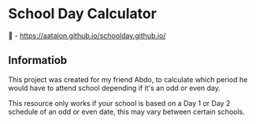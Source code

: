 # School Day Calculator

🔗 - https://aatalon.github.io/schoolday.github.io/

## Informatiob

This project was created for my friend Abdo, to calculate which period he would have to attend school depending if it's an odd or even day.

This resource only works if your school is based on a Day 1 or Day 2 schedule of an odd or even date, this may vary between certain schools.
